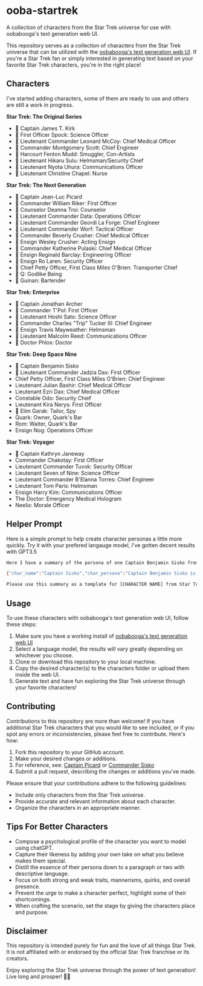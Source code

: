 # ooba-startrek
A collection of characters from the Star Trek universe for use with oobabooga's text generation web UI.

This repository serves as a collection of characters from the Star Trek universe that can be utilized with the [oobabooga's text generation web UI](https://github.com/oobabooga/text-generation-webui). If you're a Star Trek fan or simply interested in generating text based on your favorite Star Trek characters, you're in the right place!

## Characters

I've started adding characters, some of them are ready to use and others are still a work in progress.

**Star Trek: The Original Series**

- 🖖 Captain James T. Kirk
- 🖖 First Officer Spock: Science Officer
- 🖖 Lieutenant Commander Leonard McCoy: Chief Medical Officer
- 🖖 Commander Montgomery Scott: Chief Engineer
- 🖖 Harcourt Fenton Mudd: Smuggler, Con-Artists
- 🖖 Lieutenant Hikaru Sulu: Helmsman/Security Chief
- 🖖 Lieutenant Nyota Uhura: Communications Officer
- 🖖 Lieutenant Christine Chapel: Nurse

**Star Trek: The Next Generation**

- 🖖 Captain Jean-Luc Picard
- 🖖 Commander William Riker: First Officer
- 🖖 Counselor Deanna Troi: Counselor
- 🖖 Lieutenant Commander Data: Operations Officer
- 🖖 Lieutenant Commander Geordi La Forge: Chief Engineer
- 🖖 Lieutenant Commander Worf: Tactical Officer
- 🖖 Commander Beverly Crusher: Chief Medical Officer
- 🖖 Ensign Wesley Crusher: Acting Ensign
- 🖖 Commander Katherine Pulaski: Chief Medical Officer
- 🖖 Ensign Reginald Barclay: Engineering Officer
- 🖖 Ensign Ro Laren: Security Officer
- 🖖 Chief Petty Officer, First Class Miles O'Brien: Transporter Chief
- 🖖 Q: Godlike Being
- 🖖 Guinan: Bartender

**Star Trek: Enterprise**

- 🖖 Captain Jonathan Archer
- 🖖 Commander T'Pol: First Officer
- 🖖 Lieutenant Hoshi Sato: Science Officer
- 🖖 Commander Charles "Trip" Tucker III: Chief Engineer
- 🖖 Ensign Travis Mayweather: Helmsman
- 🖖 Lieutenant Malcolm Reed: Communications Officer
- 🖖 Doctor Phlox: Doctor

**Star Trek: Deep Space Nine**

- 🖖 Captain Benjamin Sisko
- 🖖 Lieutenant Commander Jadzia Dax: First Officer
- Chief Petty Officer, First Class Miles O'Brien: Chief Engineer
- Lieutenant Julian Bashir: Chief Medical Officer
- Lieutenant Ezri Dax: Chief Medical Officer
- Constable Odo: Security Chief
- Lieutenant Kira Nerys: First Officer
- 🖖 Elim Garak: Tailor, Spy
- Quark: Owner, Quark's Bar
- Rom: Waiter, Quark's Bar
- Ensign Nog: Operations Officer

**Star Trek: Voyager**

- 🖖 Captain Kathryn Janeway
- Commander Chakotay: First Officer
- Lieutenant Commander Tuvok: Security Officer
- Lieutenant Seven of Nine: Science Officer
- Lieutenant Commander B'Elanna Torres: Chief Engineer
- Lieutenant Tom Paris: Helmsman
- Ensign Harry Kim: Communications Officer
- The Doctor: Emergency Medical Hologram
- Neelix: Morale Officer

## Helper Prompt

Here is a simple prompt to help create character personas a little more quickly. Try it with your prefered langauge model, I've gotten decent results with GPT3.5

```bash
Here I have a summary of the persona of one Captain Benjamin Sisko from the television program Star Trek Deep Space Nine.

{"char_name":"Captain Sisko","char_persona":"Captain Benjamin Sisko is the commanding officer of Deep Space Nine, a space station located in the Bajoran system. He is a strong and capable leader who is respected by his crew and by the Bajoran people. Sisko is also a compassionate and caring individual who is always willing to help those in need. Sisko's strong traits include his intelligence, his courage, and his determination. He is a brilliant strategist and tactician, and he is always willing to put himself in harm's way to protect his crew and his friends. Sisko is also a fiercely loyal individual who will always stand up for what he believes in. Sisko's weak traits include his stubbornness and his temper. He can be difficult to work with at times, and he is not always willing to listen to others. Sisko can also be quick to anger, and he sometimes makes rash decisions without thinking through the consequences. Sisko does not beat around the bush, and he always says what he means. He is a tall and imposing figure with a deep voice. He is also a skilled cook and a talented baseball player. Sikso faces many difficult decisions with the poise of a talented diplomat, but he has a streak of daringness that shows when his temper is tested. He is a single father to a young son, Jake. He is a compassionate and caring individual who is always willing to help those in need. Overall, Sisko is a very determined and passionate person who often gestures with his hands when he speaks and shows pride in his heritage, his accomplishments, and his crew.","char_greeting":"*The doors to the airlock roll open to DS9. Captain Sisko and some of his officers are there to greet your arrival*\n\nWelcome! Welcome!","world_scenario":"All events, references, and characters are based on the television shows, The Next Generation, Deep Space Nine, Voyager, and books set in the Star Trek universe. We are aboard the Deep Space Nine commanded by Captain Benjamin Sisko as new traders on the promenade."}

Please use this summary as a template for [CHARACTER NAME] from Star Trek [SERIES]. Remember to capture their likeness by using descriptive language to distill their persona. Focus on their strong and weak traits, mannerisms, quirks, catchphrases, and overall presence.
```

## Usage
To use these characters with oobabooga's text generation web UI, follow these steps:

1. Make sure you have a working install of [oobabooga's text generation web UI](https://github.com/oobabooga/text-generation-webui)
2. Select a language model, the results will vary greatly depending on whichever you choose.
3. Clone or download this repository to your local machine.
4. Copy the desired character(s) to the characters folder or upload them inside the web UI.
5. Generate text and have fun exploring the Star Trek universe through your favorite characters!

## Contributing
Contributions to this repository are more than welcome! If you have additional Star Trek characters that you would like to see included, or if you spot any errors or inconsistencies, please feel free to contribute. Here's how:

1. Fork this repository to your GitHub account.
2. Make your desired changes or additions. 
3. For reference, see: [Captain Picard](https://github.com/m-spangenberg/ooba-startrek/blob/main/Star%20Trek%20The%20Next%20Generation/characters/picard.json) or [Commander Sisko](https://github.com/m-spangenberg/ooba-startrek/blob/main/Star%20Trek%20Deep%20Space%20Nine/characters/sisko.json)
3. Submit a pull request, describing the changes or additions you've made.

Please ensure that your contributions adhere to the following guidelines:

- Include only characters from the Star Trek universe.
- Provide accurate and relevant information about each character.
- Organize the characters in an appropriate manner.

## Tips For Better Characters

- Compose a psychological profile of the character you want to model using chatGPT.
- Capture their likeness by adding your own take on what you believe makes them special.
- Distill the essence of their persona down to a paragraph or two with descriptive language.
- Focus on both strong and weak traits, mannerisms, quirks, and overall presence.
- Prevent the urge to make a character perfect, highlight some of their shortcomings.
- When crafting the scenario, set the stage by giving the characters place and purpose.

## Disclaimer

This repository is intended purely for fun and the love of all things Star Trek. It is not affiliated with or endorsed by the official Star Trek franchise or its creators.

Enjoy exploring the Star Trek universe through the power of text generation! Live long and prosper! 🖖✨

